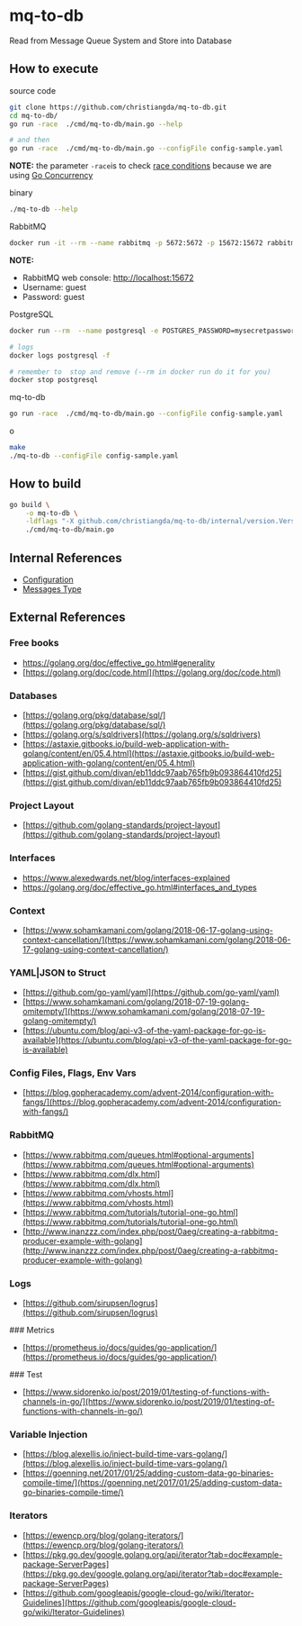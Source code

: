 # mq-to-db

Read from Message Queue System and Store into Database

## How to execute

source code

```bash
git clone https://github.com/christiangda/mq-to-db.git
cd mq-to-db/
go run -race  ./cmd/mq-to-db/main.go --help

# and then
go run -race  ./cmd/mq-to-db/main.go --configFile config-sample.yaml
```

__NOTE:__ the parameter `-race`is to check [race conditions](https://blog.golang.org/race-detector) because we are using [Go Concurrency](https://blog.golang.org/pipelines)

binary

```bash
./mq-to-db --help
```

RabbitMQ

```bash
docker run -it --rm --name rabbitmq -p 5672:5672 -p 15672:15672 rabbitmq:3-management
```

__NOTE:__  

* RabbitMQ web console: [http://localhost:15672](http://localhost:15672)
* Username: guest
* Password: guest

PostgreSQL

```bash
docker run --rm  --name postgresql -e POSTGRES_PASSWORD=mysecretpassword -p 5432:5432 -d postgres

# logs
docker logs postgresql -f

# remember to  stop and remove (--rm in docker run do it for you)
docker stop postgresql
```

mq-to-db

```bash
go run -race  ./cmd/mq-to-db/main.go --configFile config-sample.yaml
```

o

```bash
make
./mq-to-db --configFile config-sample.yaml
```

## How to build

```bash
go build \
    -o mq-to-db \
    -ldflags "-X github.com/christiangda/mq-to-db/internal/version.Version=$(git rev-parse --abbrev-ref HEAD) -X github.com/christiangda/mq-to-db/internal/version.Revision=$(git rev-parse HEAD) -X github.com/christiangda/mq-to-db/internal/version.Branch=$(git rev-parse --abbrev-ref HEAD) -X github.com/christiangda/mq-to-db/internal/version.BuildUser=\"$(git config --get user.name | tr -d '\040\011\012\015\n')\" -X github.com/christiangda/mq-to-db/internal/version.BuildDate=$(date +'%Y-%m-%dT%H:%M:%S')" \
    ./cmd/mq-to-db/main.go
```

## Internal References

* [Configuration](docs/config.md)
* [Messages Type](docs/messages.md)

## External References

### Free books

* https://golang.org/doc/effective_go.html#generality
* [https://golang.org/doc/code.html](https://golang.org/doc/code.html)

### Databases

* [https://golang.org/pkg/database/sql/](https://golang.org/pkg/database/sql/)
* [https://golang.org/s/sqldrivers](https://golang.org/s/sqldrivers)
* [https://astaxie.gitbooks.io/build-web-application-with-golang/content/en/05.4.html](https://astaxie.gitbooks.io/build-web-application-with-golang/content/en/05.4.html)
* [https://gist.github.com/divan/eb11ddc97aab765fb9b093864410fd25](https://gist.github.com/divan/eb11ddc97aab765fb9b093864410fd25)

### Project Layout

* [https://github.com/golang-standards/project-layout](https://github.com/golang-standards/project-layout)

### Interfaces

* https://www.alexedwards.net/blog/interfaces-explained
* https://golang.org/doc/effective_go.html#interfaces_and_types

### Context

* [https://www.sohamkamani.com/golang/2018-06-17-golang-using-context-cancellation/](https://www.sohamkamani.com/golang/2018-06-17-golang-using-context-cancellation/)

### YAML|JSON to Struct

* [https://github.com/go-yaml/yaml](https://github.com/go-yaml/yaml)
* [https://www.sohamkamani.com/golang/2018-07-19-golang-omitempty/](https://www.sohamkamani.com/golang/2018-07-19-golang-omitempty/)
* [https://ubuntu.com/blog/api-v3-of-the-yaml-package-for-go-is-available](https://ubuntu.com/blog/api-v3-of-the-yaml-package-for-go-is-available)

### Config Files, Flags, Env Vars

* [https://blog.gopheracademy.com/advent-2014/configuration-with-fangs/](https://blog.gopheracademy.com/advent-2014/configuration-with-fangs/)

### RabbitMQ

* [https://www.rabbitmq.com/queues.html#optional-arguments](https://www.rabbitmq.com/queues.html#optional-arguments)
* [https://www.rabbitmq.com/dlx.html](https://www.rabbitmq.com/dlx.html)
* [https://www.rabbitmq.com/vhosts.html](https://www.rabbitmq.com/vhosts.html)
* [https://www.rabbitmq.com/tutorials/tutorial-one-go.html](https://www.rabbitmq.com/tutorials/tutorial-one-go.html)
* [http://www.inanzzz.com/index.php/post/0aeg/creating-a-rabbitmq-producer-example-with-golang](http://www.inanzzz.com/index.php/post/0aeg/creating-a-rabbitmq-producer-example-with-golang)

### Logs

* [https://github.com/sirupsen/logrus](https://github.com/sirupsen/logrus)

### Metrics

* [https://prometheus.io/docs/guides/go-application/](https://prometheus.io/docs/guides/go-application/)

### Test

* [https://www.sidorenko.io/post/2019/01/testing-of-functions-with-channels-in-go/](https://www.sidorenko.io/post/2019/01/testing-of-functions-with-channels-in-go/)

### Variable Injection

* [https://blog.alexellis.io/inject-build-time-vars-golang/](https://blog.alexellis.io/inject-build-time-vars-golang/)
* [https://goenning.net/2017/01/25/adding-custom-data-go-binaries-compile-time/](https://goenning.net/2017/01/25/adding-custom-data-go-binaries-compile-time/)

### Iterators

* [https://ewencp.org/blog/golang-iterators/](https://ewencp.org/blog/golang-iterators/)
* [https://pkg.go.dev/google.golang.org/api/iterator?tab=doc#example-package-ServerPages](https://pkg.go.dev/google.golang.org/api/iterator?tab=doc#example-package-ServerPages)
* [https://github.com/googleapis/google-cloud-go/wiki/Iterator-Guidelines](https://github.com/googleapis/google-cloud-go/wiki/Iterator-Guidelines)